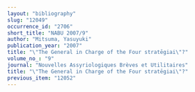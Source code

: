 ```yaml
---
layout: "bibliography"
slug: "12049"
occurrence_id: "2706"
short_title: "NABU 2007/9"
author: "Mitsuma, Yasuyuki"
publication_year: "2007"
title: "\"The General in Charge of the Four stratēgiai\"?"
volume_no_: "9"
journal: "Nouvelles Assyriologiques Brèves et Utilitaires"
title: "\"The General in Charge of the Four stratēgiai\"?"
previous_item: "12052"
---
```


